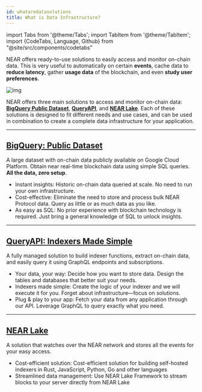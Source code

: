 ```yaml
---
id: whataredatasolutions
title: What is Data Infrastructure? 
---
```

import Tabs from '@theme/Tabs';
import TabItem from '@theme/TabItem';
import {CodeTabs, Language, Github} from "@site/src/components/codetabs"

NEAR offers ready-to-use solutions to easily access and monitor on-chain data. This is very useful to automatically on certain **events**, cache data to **reduce latency**, gather **usage data** of the blockchain, and even **study user preferences**.

![img](/docs/assets/welcome-pages/data-lake.png)

NEAR offers three main solutions to access and monitor on-chain data: [**BigQuery Public Dataset**](#bigquery-public-dataset), [**QueryAPI**](#queryapi-indexers-made-simple), and [**NEAR Lake**](#near-lake). Each of these solutions is designed to fit different needs and use cases, and can be used in combination to create a complete data infrastructure for your application.
 
---

## [BigQuery: Public Dataset](/bos/queryapi/big-query)
A large dataset with on-chain data publicly available on Google Cloud Platform. Obtain near real-time blockchain data using simple SQL queries. **All the data, zero setup**.

- Instant insights: Historic on-chain data queried at scale. No need to run your own infrastructure.
- Cost-effective: Eliminate the need to store and process bulk NEAR Protocol data. Query as little or as much data as you like.
- As easy as SQL: No prior experience with blockchain technology is required. Just bring a general knowledge of SQL to unlock insights.

<hr subclass="subsection" />

## [QueryAPI: Indexers Made Simple](/bos/queryapi/intro)

A fully managed solution to build indexer functions, extract on-chain data, and easily query it using GraphQL endpoints and subscriptions.

- Your data, your way: Decide how you want to store data. Design the tables and databases that better suit your needs.
- Indexers made simple: Create the logic of your indexer and we will execute it for you. Forget about infrastructure—focus on solutions.
- Plug & play to your app: Fetch your data from any application through our API. Leverage GraphQL to query exactly what you need.

<hr subclass="subsection" />

## [NEAR Lake](/tools/near-lake)
A solution that watches over the NEAR network and stores all the events for your easy access.

- Cost-efficient solution: Cost-efficient solution for building self-hosted indexers in Rust, JavaScript, Python, Go and other languages
- Streamlined data management: Use NEAR Lake Framework to stream blocks to your server directly from NEAR Lake